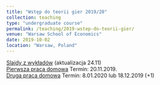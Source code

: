 ```yaml
---
title: "Wstęp do teorii gier 2019/20"
collection: teaching
type: "undergraduate course"
permalink: /teaching/2019-wstep-do-teorii-gier/
venue: "Warsaw School of Economics"
date: 2019-10-02
location: "Warsaw, Poland"
---
```

[Slajdy z wykładów](/wtg/wyklad_z_wtg.pdf) (aktualizacja 24.11)  
[Pierwsza praca domowa](/wtg/WTG_PS1.pdf) Termin: 20.11.2019.  
[Druga praca domowa](/wtg/WTG_PS2.pdf) Termin: 8.01.2020 lub 18.12.2019 (+1)

